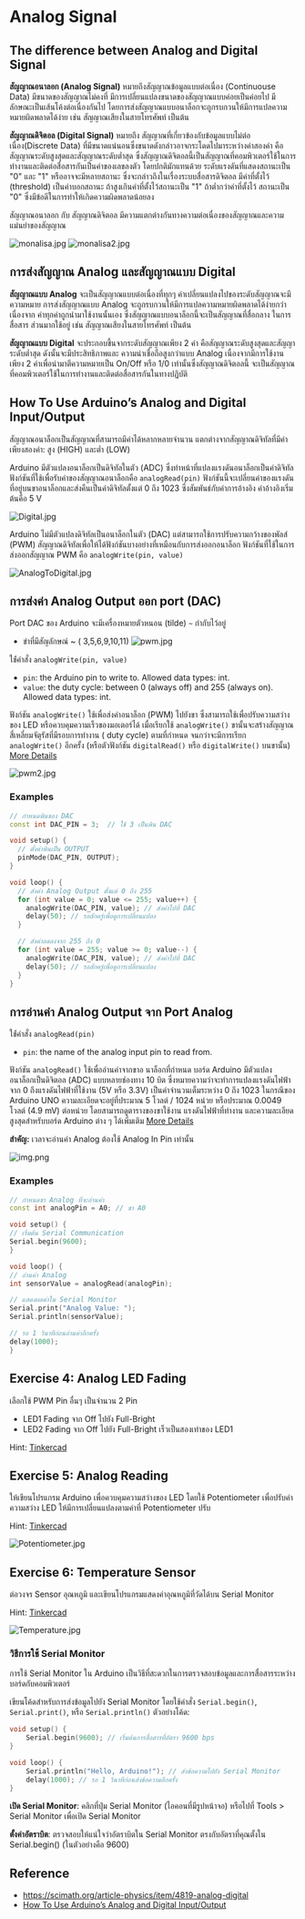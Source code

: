 # Analog Signal

## The difference between Analog and Digital Signal

**สัญญาณอนาลอก (Analog Signal)** หมายถึงสัญญาณข้อมูลแบบต่อเนื่อง (Continuouse Data) มีขนาดของสัญญาณไม่คงที่
มีการเปลี่ยนแปลงขนาดของสัญญาณแบบค่อยเป็นค่อยไป มีลักษณะเป็นเส้นโค้งต่อเนื่องกันไป
โดยการส่งสัญญาณแบบอนาล็อกจะถูกรบกวนให้มีการแปลความหมายผิดพลาดได้ง่าย เช่น สัญญาณเสียงในสายโทรศัพท์ เป็นต้น

**สัญญาณดิจิตอล (Digital Signal)** หมายถึง สัญญาณที่เกี่ยวข้องกับข้อมูลแบบไม่ต่อเนื่อง(Discrete Data)
ที่มีขนาดแน่นอนซึ่งขนาดดังกล่าวอาจกระโดดไปมาระหว่างค่าสองค่า คือ สัญญาณระดับสูงสุดและสัญญาณระดับต่ำสุด
ซึ่งสัญญาณดิจิตอลนี้เป็นสัญญาณที่คอมพิวเตอร์ใช้ในการทำงานและติดต่อสื่อสารกันเป็นค่าของเลขลงตัว โดยปกติมักแทนด้วย
ระดับแรงดันที่แสดงสถานะเป็น "0" และ "1" หรืออาจจะมีหลายสถานะ ซึ่งจะกล่าวถึงในเรื่องระบบสื่อสารดิจิตอล มีค่าที่ตั้งไว้
(threshold) เป็นค่าบอกสถานะ ถ้าสูงเกินค่าที่ตั้งไว้สถานะเป็น "1" ถ้าต่ำกว่าค่าที่ตั้งไว้ สถานะเป็น "0"
ซึ่งมีข้อดีในการท่าให้เกิดความผิดพลาดน้อยลง

สัญญาณอนาลอก กับ สัญญาณดิจิตอล มีความแตกต่างกันทางความต่อเนื่องของสัญญาณและความแม่นยำของสัญญาณ

![monalisa.jpg](files/img/monalisa.jpg)
![monalisa2.jpg](files/img/monalisa2.jpg)

## การส่งสัญญาณ Analog และสัญญาณแบบ Digital

**สัญญาณแบบ Analog** จะเป็นสัญญาณแบบต่อเนื่องที่ทุกๆ ค่าเปลี่ยนแปลงไปของระดับสัญญาณจะมีความหมาย การส่งสัญญาณแบบ Analog
จะถูกรบกวนให้มีการแปลความหมายผิดพลาดได้ง่ายกว่า เนื่องจาก ค่าทุกค่าถูกนำมาใช้งานนั้นเอง
ซึ่งสัญญาณแบบอนาล็อกนี้จะเป็นสัญญาณที่สื่อกลาง ในการสื่อสาร ส่วนมากใช้อยู่ เช่น สัญญาณเสียงในสายโทรศัพท์ เป็นต้น

**สัญญาณแบบ Digital** จะประกอบขึ้นจากระดับสัญญาณเพียง 2 ค่า คือสัญญาณระดับสูงสุดและสัญญาระดับต่ำสุด
ดังนั้นจะมีประสิทธิภาพและ ความน่าเชื่อถือสูงกว่าแบบ Analog เนื่องจากมีการใช้งานเพียง 2 ค่าเพื่อน่ามาตีความหมายเป็น
On/Off หรือ 1/0 เท่านั้นซึ่งสัญญาณดิจิตอลนี้ จะเป็นสัญญาณที่คอมพิวเตอร์ใช้ในการทำงานและติดต่อสื่อสารกันในทางปฏิบัติ

## How To Use Arduino’s Analog and Digital Input/Output

สัญญาณอนาล็อกเป็นสัญญาณที่สามารถมีค่าได้หลากหลายจำนวน แตกต่างจากสัญญาณดิจิทัลที่มีค่าเพียงสองค่า: สูง (HIGH) และต่ำ
(LOW)

Arduino มีตัวแปลงอนาล็อกเป็นดิจิทัลในตัว (ADC) ซึ่งทำหน้าที่แปลงแรงดันอนาล็อกเป็นค่าดิจิทัล
ฟังก์ชันที่ใช้เพื่อรับค่าของสัญญาณอนาล็อกคือ `analogRead(pin)`
ฟังก์ชันนี้จะเปลี่ยนค่าของแรงดันที่อยู่บนขาอนาล็อกและส่งคืนเป็นค่าดิจิทัลตั้งแต่ 0 ถึง 1023 ซึ่งสัมพันธ์กับค่าการอ้างอิง
ค่าอ้างอิงเริ่มต้นคือ 5 V

![Digital.jpg](files/img/Digital.jpg)

Arduino ไม่มีตัวแปลงดิจิทัลเป็นอนาล็อกในตัว (DAC) แต่สามารถใช้การปรับความกว้างของพัลส์ (PWM)
สัญญาณดิจิทัลเพื่อให้ได้ฟังก์ชันบางอย่างที่เหมือนกับการส่งออกอนาล็อก ฟังก์ชันที่ใช้ในการส่งออกสัญญาณ PWM คือ
`analogWrite(pin, value)`

![AnalogToDigital.jpg](files/img/AnalogToDigital.jpg)

## การส่งค่า Analog Output ออก port (DAC)

Port DAC ของ Arduino จะมีเครื่องหมายตัวหนอน (tilde) `~` กำกับไว้อยู่

- ขำที่มีสัญลักษณ์ ~ ( 3,5,6,9,10,11)
  ![pwm.jpg](files/img/pwm.jpg)

ใช้่คำสั่ง `analogWrite(pin, value)`

- `pin`: the Arduino pin to write to. Allowed data types: int.
- `value`: the duty cycle: between 0 (always off) and 255 (always on). Allowed data types: int.

ฟังก์ชัน `analogWrite()` ใช้เพื่อส่งค่าอนาล็อก (PWM) ไปยังขา ซึ่งสามารถใช้เพื่อปรับความสว่างของ LED
หรือควบคุมความเร็วของมอเตอร์ได้ เมื่อเรียกใช้ `analogWrite()` ขานั้นจะสร้างสัญญาณสี่เหลี่ยมจัตุรัสที่มีรอบการทำงาน (
duty cycle) ตามที่กำหนด จนกว่าจะมีการเรียก `analogWrite()` อีกครั้ง (หรือตัวฟังก์ชัน `digitalRead()` หรือ
`digitalWrite()` บนขานั้น)
[More Details](https://www.arduino.cc/reference/en/language/functions/analog-io/analogwrite/)

![pwm2.jpg](files/img/pwm2.jpg)

### Examples

```cpp
// กำหนดพินของ DAC
const int DAC_PIN = 3;  // ใช้ 3 เป็นพิน DAC

void setup() {
  // ตั้งค่าพินเป็น OUTPUT
  pinMode(DAC_PIN, OUTPUT);
}

void loop() {
  // ส่งค่า Analog Output ตั้งแต่ 0 ถึง 255
  for (int value = 0; value <= 255; value++) {
    analogWrite(DAC_PIN, value); // ส่งค่าไปที่ DAC
    delay(50); // รอสักครู่เพื่อดูการเปลี่ยนแปลง
  }

  // ส่งค่าลดลงจาก 255 ถึง 0
  for (int value = 255; value >= 0; value--) {
    analogWrite(DAC_PIN, value); // ส่งค่าไปที่ DAC
    delay(50); // รอสักครู่เพื่อดูการเปลี่ยนแปลง
  }
}
```

## การอ่านค่า Analog Output จาก Port Analog

ใช้่คำสั่ง `analogRead(pin)`

- `pin`: the name of the analog input pin to read from.

ฟังก์ชัน `analogRead()` ใช้เพื่ออ่านค่าจากขาอ นาล็อกที่กำหนด บอร์ด Arduino มีตัวแปลงอนาล็อกเป็นดิจิตอล (ADC)
แบบหลายช่องทาง 10 บิต ซึ่งหมายความว่าจะทำการแปลงแรงดันไฟฟ้าจาก 0 ถึงแรงดันไฟฟ้าที่ใช้งาน (5V หรือ 3.3V)
เป็นค่าจำนวนเต็มระหว่าง 0 ถึง 1023 ในกรณีของ Arduino UNO ความละเอียดจะอยู่ที่ประมาณ 5 โวลต์ / 1024 หน่วย หรือประมาณ
0.0049 โวลต์ (4.9 mV) ต่อหน่วย โดยสามารถดูตารางของขาใช้งาน แรงดันไฟฟ้าที่ทำงาน และความละเอียดสูงสุดสำหรับบอร์ด Arduino
ต่าง ๆ ได้เพิ่มเติม [More Details](https://www.arduino.cc/reference/en/language/functions/analog-io/analogread/)

**สำคัญ:** เวลาจะอ่านค่า Analog ต้องใช้ Analog In Pin เท่านั้น

![img.png](files/img/analogpin.png)

### Examples

```cpp
// กำหนดขา Analog ที่จะอ่านค่า
const int analogPin = A0; // ขา A0

void setup() {
// เริ่มต้น Serial Communication
Serial.begin(9600);
}

void loop() {
// อ่านค่า Analog
int sensorValue = analogRead(analogPin);

// แสดงผลค่าใน Serial Monitor
Serial.print("Analog Value: ");
Serial.println(sensorValue);

// รอ 1 วินาทีก่อนอ่านค่าอีกครั้ง
delay(1000);
}
```

## Exercise 4: Analog LED Fading

เลือกใช้ PWM Pin อื่นๆ เป็นจำนวน 2 Pin

- LED1 Fading จาก Off ไปยัง Full-Bright
- LED2 Fading จาก Off ไปยัง Full-Bright เร็วเป็นสองเท่าของ LED1

Hint: [Tinkercad](https://www.tinkercad.com/things/ePJssgTI8Vo-l24-led-fading?sharecode=mkqe5jc0w5rYart6cIyuni-O2BlwSVwE-Mn0FLg6ev8)

## Exercise 5: Analog Reading

ให้เขียนโปรแกรม Arduino เพื่อควบคุมความสว่างของ LED โดยใช้ Potentiometer เพื่อปรับค่าความสว่าง LED
ให้มีการเปลี่ยนแปลงตามค่าที่ Potentiometer ปรับ

Hint: [Tinkercad](https://www.tinkercad.com/things/ga6pNRFHVXI-l25-analog-reading?sharecode=kZHN-vveGuvqCZl4ss-zFi1ZmuD0M5KhiZzZYMhNxIc)

![Potentiometer.jpg](files/img/Potentiometer.jpg)

## Exercise 6: Temperature Sensor

ต่อวงจร Sensor อุณหภูมิ และเขียนโปรแกรมแสดงค่าอุณหภูมิที่วัดได้บน Serial Monitor

Hint: [Tinkercad](https://www.tinkercad.com/things/2OZqp7WO6Td-l26-temperature-sensor?sharecode=s-GGIAwVG3TqRgbwbsAaloo0osO_byVMoD4b76Ax77c)

![Temperature.jpg](files/img/Temperature.jpg)

### วิธีการใช้ Serial Monitor

การใช้ Serial Monitor ใน Arduino เป็นวิธีที่สะดวกในการตรวจสอบข้อมูลและการสื่อสารระหว่างบอร์ดกับคอมพิวเตอร์

เขียนโค้ดสำหรับการส่งข้อมูลไปยัง Serial Monitor โดยใช้คำสั่ง `Serial.begin()`, `Serial.print()`, หรือ
`Serial.println()` ตัวอย่างโค้ด:

```cpp
void setup() {
    Serial.begin(9600); // เริ่มต้นการสื่อสารที่อัตรา 9600 bps
}

void loop() {
    Serial.println("Hello, Arduino!"); // ส่งข้อความไปยัง Serial Monitor
    delay(1000); // รอ 1 วินาทีก่อนส่งข้อความอีกครั้ง
}
```

**เปิด Serial Monitor**: คลิกที่ปุ่ม Serial Monitor (ไอคอนที่มีรูปหน้าจอ) หรือไปที่ Tools > Serial Monitor เพื่อเปิด
Serial
Monitor

**ตั้งค่าอัตราบิต**: ตรวจสอบให้แน่ใจว่าอัตราบิตใน Serial Monitor ตรงกับอัตราที่คุณตั้งใน Serial.begin()
(ในตัวอย่างคือ 9600)

## Reference

- https://scimath.org/article-physics/item/4819-analog-digital
- [How To Use Arduino’s Analog and Digital Input/Output](https://www.allaboutcircuits.com/projects/using-the-arduinos-analog-io/#:~:text=as%20digital%20signals.-,The%20Arduino%20can%20input%20and%20output%20analog%20signals%20as%20well,%2Ddigital%20converter%20(ADC).)
